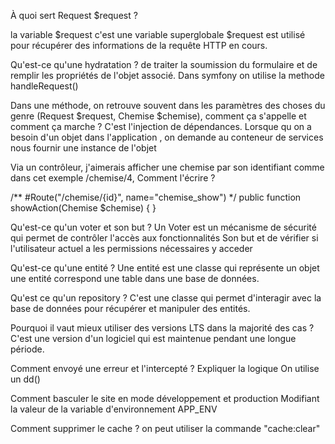 À quoi sert Request $request ?

la variable $request c'est une variable superglobale
$request est utilisé  pour récupérer des informations de la requête HTTP en cours.



Qu'est-ce qu'une hydratation ?
de traiter la soumission du formulaire et de remplir les propriétés de l'objet associé.
Dans symfony on utilise la methode handleRequest()


Dans une méthode, on retrouve souvent dans les paramètres des choses du genre (Request $request, Chemise $chemise), comment ça s'appelle et comment ça marche ?
C'est l'injection de dépendances. Lorsque qu on a besoin d'un objet dans l'application , on demande au conteneur de services nous fournir une instance de l'objet


Via un contrôleur, j'aimerais afficher une chemise par son identifiant comme dans cet exemple /chemise/4, Comment l'écrire ?

/**
#Route("/chemise/{id}", name="chemise_show")
  */
  public function showAction(Chemise $chemise)
  {
  }


Qu'est-ce qu'un voter et son but ?
Un Voter est un mécanisme de sécurité qui permet de contrôler l'accès aux fonctionnalités
Son but et de vérifier si l'utilisateur actuel a les permissions nécessaires y acceder

Qu'est-ce qu'une entité ?
Une entité est une classe qui représente un objet
une entité correspond une table dans une base de données.



Qu'est ce qu'un repository ?
C'est une classe qui permet d'interagir 
avec la base de données pour récupérer et manipuler des entités.



Pourquoi il vaut mieux utiliser des versions LTS dans la majorité des cas ?
C'est une version d'un logiciel qui est maintenue pendant une longue période.

Comment envoyé une erreur et l'intercepté ? Expliquer la logique
On utilise un dd()

Comment basculer le site en mode développement et production
Modifiant la valeur de la variable d'environnement APP_ENV

Comment supprimer le cache ?
on peut utiliser la commande "cache:clear"